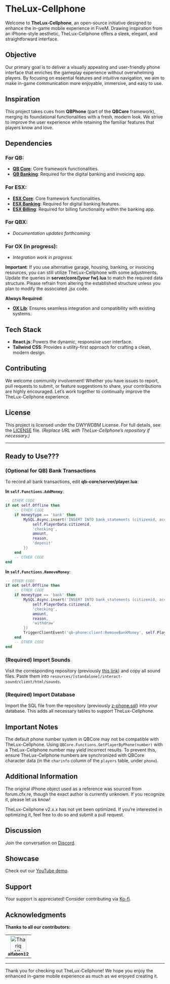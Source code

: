 # TheLux-Cellphone

Welcome to **TheLux-Cellphone**, an open-source initiative designed to enhance the in-game mobile experience in FiveM. Drawing inspiration from an iPhone-style aesthetic, TheLux-Cellphone offers a sleek, elegant, and straightforward interface.

## Objective

Our primary goal is to deliver a visually appealing and user-friendly phone interface that enriches the gameplay experience without overwhelming players. By focusing on essential features and intuitive navigation, we aim to make in-game communication more enjoyable, immersive, and easy to use.

## Inspiration

This project takes cues from **QBPhone** (part of the **QBCore** framework), merging its foundational functionalities with a fresh, modern look. We strive to improve the user experience while retaining the familiar features that players know and love.

## Dependencies

### For QB:
- **[QB Core](https://github.com/qbcore-framework/qb-core "QB Core")**: Core framework functionalities.
- **[QB Banking](https://github.com/qbcore-framework/qb-banking "QB Banking")**: Required for the digital banking and invoicing app.

### For ESX:
- **[ESX Core](https://github.com/esx-framework/esx_core "ESX Core")**: Core framework functionalities.
- **[ESX Banking](https://github.com/esx-framework/esx_banking "ESX Banking")**: Required for digital banking features.
- **[ESX Billing](https://github.com/esx-framework/esx_billing "ESX Billing")**: Required for billing functionality within the banking app.

### For QBX:
- *Documentation updates forthcoming.*

### For OX (in progress):
- *Integration work in progress.*

**Important**: If you use alternative garage, housing, banking, or invoicing resources, you can still utilize TheLux-Cellphone with some adjustments. Update the queries in **server/core/[your fw].lua** to match the required data structure. Please refrain from altering the established structure unless you plan to modify the associated .jsx code.

**Always Required**:  
- **[OX Lib](https://github.com/overextended/ox_lib "OX Lib")**: Ensures seamless integration and compatibility with existing systems.

## Tech Stack

- **React.js**: Powers the dynamic, responsive user interface.
- **Tailwind CSS**: Provides a utility-first approach for crafting a clean, modern design.

## Contributing

We welcome community involvement! Whether you have issues to report, pull requests to submit, or feature suggestions to share, your contributions are highly encouraged. Let’s work together to continually improve the TheLux-Cellphone experience.

## License

This project is licensed under the DWYWDBM License. For full details, see the [LICENSE](https://github.com/alfaben12/z-phone/blob/main/LICENSE) file. *(Replace URL with TheLux-Cellphone’s repository if necessary.)*

---

## Ready to Use???

### (Optional for QB) Bank Transactions

To record all bank transactions, edit **qb-core/server/player.lua**:

**In `self.Functions.AddMoney`**:

```lua
-- OTHER CODE
if not self.Offline then
    -- OTHER CODE
    if moneytype == 'bank' then
        MySQL.Async.insert('INSERT INTO bank_statements (citizenid, account_name, amount, reason, statement_type) VALUES (?, ?, ?, ?, ?)', {
            self.PlayerData.citizenid,
            'checking',
            amount,
            reason,
            'deposit'
        })
    end
    -- OTHER CODE
end
```

**In `self.Functions.RemoveMoney`**:

```lua
-- OTHER CODE
if not self.Offline then
    -- OTHER CODE
    if moneytype == 'bank' then
        MySQL.Async.insert('INSERT INTO bank_statements (citizenid, account_name, amount, reason, statement_type) VALUES (?, ?, ?, ?, ?)', {
            self.PlayerData.citizenid,
            'checking',
            amount,
            reason,
            'withdraw'
        })
        TriggerClientEvent('qb-phone:client:RemoveBankMoney', self.PlayerData.source, amount)
    end
    -- OTHER CODE
end
```

### (Required) Import Sounds

Visit the corresponding repository (previously [this link](https://github.com/alfaben12/z-phone/tree/main/html/sounds)) and copy all sound files. Paste them into `resources/[standalone]/interact-sound/client/html/sounds`.

### (Required) Import Database

Import the SQL file from the repository (previously [z-phone.sql](https://github.com/alfaben12/z-phone/blob/main/z-phone.sql)) into your database. This adds all necessary tables to support TheLux-Cellphone.

## Important Notes

The default phone number system in QBCore may not be compatible with TheLux-Cellphone. Using `QBCore.Functions.GetPlayerByPhone(number)` with a TheLux-Cellphone number may yield incorrect results. To prevent this, ensure TheLux-Cellphone numbers are synchronized with QBCore character data (in the `charinfo` column of the `players` table, under `phone`).

## Additional Information

The original iPhone object used as a reference was sourced from forum.cfx.re, though the exact author is currently unknown. If you recognize it, please let us know!

TheLux-Cellphone v2.x.x has not yet been optimized. If you’re interested in optimizing it, feel free to do so and submit a pull request.

## Discussion

Join the conversation on [Discord](https://discord.com/channels/1012753553418354748/1289265300457525269/1289265300457525269).

## Showcase

Check out our [YouTube demo](https://www.youtube.com/watch?v=sE6SahWlA3U).

## Support

Your support is appreciated! Consider contributing via [Ko-fi](https://ko-fi.com/alfaben).

## Acknowledgments

**Thanks to all our contributors:**

<table>
   <tbody>
      <tr>
         <td align="center" valign="top">
            <a href="https://github.com/alfaben12"
               style="text-decoration: none;">
               <img
                  src="https://avatars.githubusercontent.com/u/20008086?v=4"
                  width="50px"
                  alt="Thariq Alfa"
               /><br />
               <sub><b>alfaben12</b></sub></a>
         </td>
      </tr>
   </tbody>
</table>

---

Thank you for checking out TheLux-Cellphone! We hope you enjoy the enhanced in-game mobile experience as much as we enjoyed creating it.
